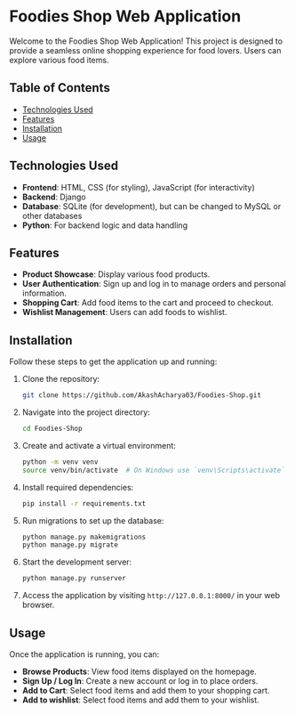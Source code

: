 # Foodies Shop Web Application

Welcome to the Foodies Shop Web Application! This project is designed to provide a seamless online shopping experience for food lovers. Users can explore various food items.

## Table of Contents

- [Technologies Used](#technologies-used)
- [Features](#features)
- [Installation](#installation)
- [Usage](#usage)


## Technologies Used

- **Frontend**: HTML, CSS (for styling), JavaScript (for interactivity)
- **Backend**: Django
- **Database**: SQLite (for development), but can be changed to MySQL or other databases
- **Python**: For backend logic and data handling

## Features

- **Product Showcase**: Display various food products.
- **User Authentication**: Sign up and log in to manage orders and personal information.
- **Shopping Cart**: Add food items to the cart and proceed to checkout.
- **Wishlist Management**: Users can add foods to wishlist.

## Installation

Follow these steps to get the application up and running:

1. Clone the repository:
    ```bash
    git clone https://github.com/AkashAcharya03/Foodies-Shop.git
    ```

2. Navigate into the project directory:
    ```bash
    cd Foodies-Shop
    ```

3. Create and activate a virtual environment:
    ```bash
    python -m venv venv
    source venv/bin/activate  # On Windows use `venv\Scripts\activate`
    ```

4. Install required dependencies:
    ```bash
    pip install -r requirements.txt
    ```

5. Run migrations to set up the database:
    ```bash
    python manage.py makemigrations
    python manage.py migrate
    ```

6. Start the development server:
    ```bash
    python manage.py runserver
    ```

7. Access the application by visiting `http://127.0.0.1:8000/` in your web browser.


## Usage

Once the application is running, you can:

- **Browse Products**: View food items displayed on the homepage.
- **Sign Up / Log In**: Create a new account or log in to place orders.
- **Add to Cart**: Select food items and add them to your shopping cart.
- **Add to wishlist**: Select food items and add them to your wishlist.

